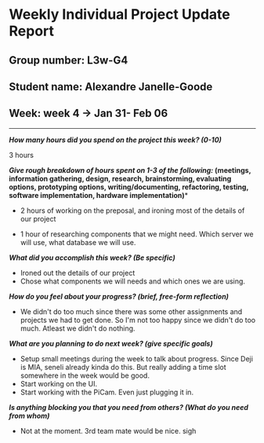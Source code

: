# Weekly Individual Project Update Report

## Group number: L3w-G4

## Student name: Alexandre Janelle-Goode

## Week: week 4 -> Jan 31- Feb 06

---

***How many hours did you spend on the project this week? (0-10)***

3 hours

***Give rough breakdown of hours spent on 1-3 of the following:* (meetings, information gathering, design, research, brainstorming, evaluating options, prototyping options, writing/documenting, refactoring, testing, software implementation, hardware implementation)***

- 2 hours of working on the preposal, and ironing most of the details of our project

- 1 hour of researching components that we might need. Which server we will use, what database we will use.

***What did you accomplish this week? (Be specific)***
- Ironed out the details of our project
- Chose what components we will needs and which ones we are using.

***How do you feel about your progress? (brief, free-form reflection)***
- We didn't do too much since there was some other assignments and projects we had to get done. So I'm not too happy since we didn't do too much. Atleast we didn't do nothing.

***What are you planning to do next week? (give specific goals)***
- Setup small meetings during the week to talk about progress. Since Deji is MIA, seneli already kinda do this. But really adding a time slot somewhere in the week would be good.
- Start working on the UI.
- Start working with the PiCam. Even just plugging it in.

***Is anything blocking you that you need from others? (What do you need from whom)***
- Not at the moment. 3rd team mate would be nice. sigh

